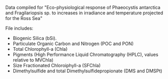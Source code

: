 Data compiled for "Eco-physiological response of Phaeocystis antarctica and Fragilariopsis sp. to increases in irradiance and temperature projected for the Ross Sea"

File includes:
- Biogenic Silica (bSi). 
- Particulate Organic Carbon and Nitrogen (POC and PON)
- Total Chlorophyll-a (Chla)
- Pigments (High Performance Liquid Chromatography (HPLC), values relative to MVChla)
- Size Fractionated Chloroiphyll-a (SFChla)
- Dimethylsulfide and total Dimethylsulfidepropionate (DMS and DMSPt)
